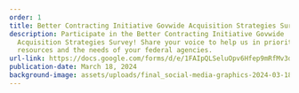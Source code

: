 ```yaml
---
order: 1
title: Better Contracting Initiative Govwide Acquisition Strategies Survey
description: Participate in the Better Contracting Initiative Govwide
  Acquisition Strategies Survey! Share your voice to help us in prioritizing our
  resources and the needs of your federal agencies.
url-link: https://docs.google.com/forms/d/e/1FAIpQLSeluOpv6Hfep9mRfMv3d-OgeyYPT9TNrUALGYPu_ZJdFR6Qng/viewform
publication-date: March 18, 2024
background-image: assets/uploads/final_social-media-graphics-2024-03-18t152615.303.jpg
---
```

